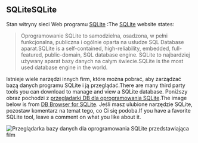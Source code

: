 ## <a name="sqlite"></a><span data-ttu-id="2407d-101">SQLite</span><span class="sxs-lookup"><span data-stu-id="2407d-101">SQLite</span></span>

<span data-ttu-id="2407d-102">Stan witryny sieci Web programu [SQLite](https://www.sqlite.org/) :</span><span class="sxs-lookup"><span data-stu-id="2407d-102">The [SQLite](https://www.sqlite.org/) website states:</span></span>

> <span data-ttu-id="2407d-103">Oprogramowanie SQLite to samodzielna, osadzona, w pełni funkcjonalna, publiczna i ogólnie oparta na usłudze SQL Database aparat.</span><span class="sxs-lookup"><span data-stu-id="2407d-103">SQLite is a self-contained, high-reliability, embedded, full-featured, public-domain, SQL database engine.</span></span> <span data-ttu-id="2407d-104">SQLite to najbardziej używany aparat bazy danych na całym świecie.</span><span class="sxs-lookup"><span data-stu-id="2407d-104">SQLite is the most used database engine in the world.</span></span>

<span data-ttu-id="2407d-105">Istnieje wiele narzędzi innych firm, które można pobrać, aby zarządzać bazą danych programu SQLite i ją przeglądać.</span><span class="sxs-lookup"><span data-stu-id="2407d-105">There are many third party tools you can download to manage and view a SQLite database.</span></span> <span data-ttu-id="2407d-106">Poniższy obraz pochodzi z [przeglądarki DB dla oprogramowania SQLite](https://sqlitebrowser.org/).</span><span class="sxs-lookup"><span data-stu-id="2407d-106">The image below is from [DB Browser for SQLite](https://sqlitebrowser.org/).</span></span> <span data-ttu-id="2407d-107">Jeśli masz ulubione narzędzie SQLite, pozostaw komentarz na temat tego, co Ci się podoba.</span><span class="sxs-lookup"><span data-stu-id="2407d-107">If you have a favorite SQLite tool, leave a comment on what you like about it.</span></span>

![Przeglądarka bazy danych dla oprogramowania SQLite przedstawiająca film](~/tutorials/first-mvc-app-xplat/working-with-sql/_static/dbb.png)
